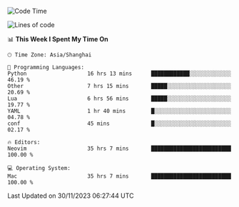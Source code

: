 <!--START_SECTION:waka-->
![Code Time](http://img.shields.io/badge/Code%20Time-1%2C742%20hrs%2023%20mins-blue)

![Lines of code](https://img.shields.io/badge/From%20Hello%20World%20I%27ve%20Written-294.7%20thousand%20lines%20of%20code-blue)

📊 **This Week I Spent My Time On** 

```text
🕑︎ Time Zone: Asia/Shanghai

💬 Programming Languages: 
Python                   16 hrs 13 mins      ████████████░░░░░░░░░░░░░   46.19 % 
Other                    7 hrs 15 mins       █████░░░░░░░░░░░░░░░░░░░░   20.69 % 
Lua                      6 hrs 56 mins       █████░░░░░░░░░░░░░░░░░░░░   19.77 % 
YAML                     1 hr 40 mins        █░░░░░░░░░░░░░░░░░░░░░░░░   04.78 % 
conf                     45 mins             █░░░░░░░░░░░░░░░░░░░░░░░░   02.17 % 

🔥 Editors: 
Neovim                   35 hrs 7 mins       █████████████████████████   100.00 % 

💻 Operating System: 
Mac                      35 hrs 7 mins       █████████████████████████   100.00 % 
```


 Last Updated on 30/11/2023 06:27:44 UTC
<!--END_SECTION:waka-->
